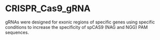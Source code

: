 # CRISPR_Cas9_gRNA
gRNAs were designed for exonic regions of specific genes using specific conditions to increase the specificity of spCAS9 (NAG and NGG) PAM sequences.
